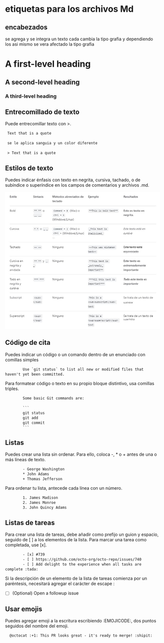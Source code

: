 # etiquetas  para los archivos Md

## encabezados 

se agrega  y se integra un texto
cada  cambia la tipo grafia y 
dependiendo los  asi mismo se vera 
afectado la tipo grafia
      

# A first-level heading
## A second-level heading
### A third-level heading


## Entrecomillado de texto
Puede entrecomillar texto con >.

     Text that is a quote

     se le aplica sanguia y un color diferente

     > Text that is a quote

## Estilos de texto

Puedes indicar énfasis con texto en negrita,
cursiva, tachado, o de subíndice o superíndice
en los campos de comentarios y archivos .md.

![.](tabla.JPG)

## Código de cita
Puedes indicar un código o un comando dentro de un enunciado con comillas simples   

            Use `git status` to list all new or modified files that haven't yet been committed.

Para formatear código o texto en su propio bloque distintivo, usa comillas triples.

            Some basic Git commands are:
            
            ```
            git status
            git add
            git commit
            ```

## Listas
Puedes crear una lista sin ordenar. 
Para ello, coloca -, * o + antes de una o más líneas de texto.

            - George Washington
            * John Adams
            + Thomas Jefferson
            
Para ordenar tu lista, antecede cada línea con un número.

            1. James Madison
            2. James Monroe
            3. John Quincy Adams

## Listas de tareas
Para crear una lista de tareas, 
debe añadir como prefijo un guion y espacio,
seguido de [ ] a los elementos de la lista.
Para marcar una tarea como completada, use [x].

            - [x] #739
            - [ ] https://github.com/octo-org/octo-repo/issues/740
            - [ ] Add delight to the experience when all tasks are complete :tada:

Si la descripción de un elemento de la lista de tareas 
comienza por un paréntesis,
necesitará agregar el carácter de escape \:

- [ ] \(Optional) Open a followup issue

## Usar emojis
Puedes agregar emoji a la escritura escribiendo :EMOJICODE:, 
dos puntos seguidos del nombre del emoji.

      @octocat :+1: This PR looks great - it's ready to merge! :shipit:
